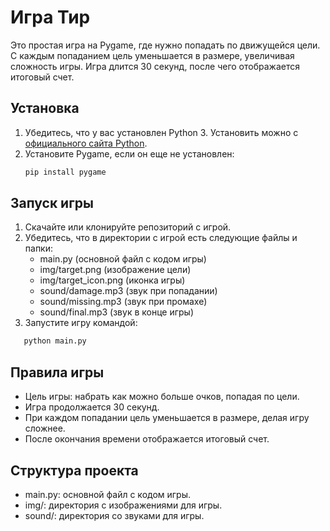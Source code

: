 # Игра Тир

Это простая игра на Pygame, где нужно попадать по движущейся цели. С каждым попаданием цель уменьшается в размере, увеличивая сложность игры. Игра длится 30 секунд, после чего отображается итоговый счет.

## Установка

1. Убедитесь, что у вас установлен Python 3. Установить можно с [официального сайта Python](https://www.python.org/).
2. Установите Pygame, если он еще не установлен:
   ```bash
   pip install pygame
## Запуск игры
1. Скачайте или клонируйте репозиторий с игрой.
2. Убедитесь, что в директории с игрой есть следующие файлы и папки:
   - main.py (основной файл с кодом игры)
   - img/target.png (изображение цели)
   - img/target_icon.png (иконка игры)
   - sound/damage.mp3 (звук при попадании)
   - sound/missing.mp3 (звук при промахе)
   - sound/final.mp3 (звук в конце игры)
3. Запустите игру командой:
```bash
   python main.py
   ```
   
## Правила игры
   - Цель игры: набрать как можно больше очков, попадая по цели.
   - Игра продолжается 30 секунд.
   - При каждом попадании цель уменьшается в размере, делая игру сложнее.
   - После окончания времени отображается итоговый счет.
  ## Структура проекта
   - main.py: основной файл с кодом игры.
   - img/: директория с изображениями для игры.
   - sound/: директория со звуками для игры.